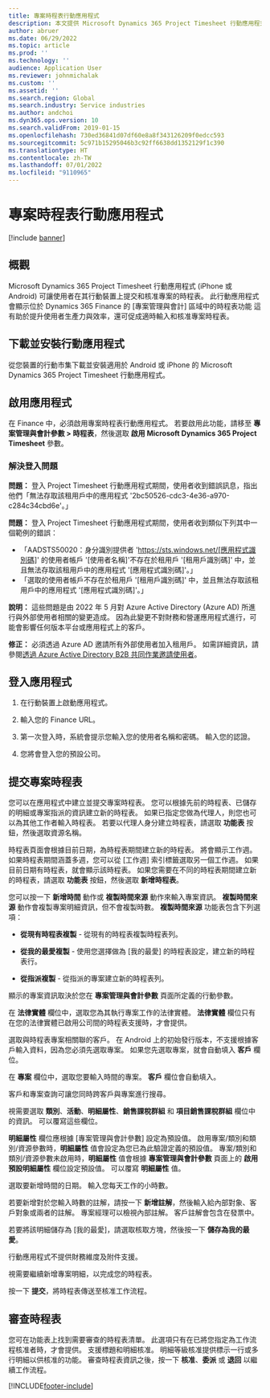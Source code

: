 ```yaml
---
title: 專案時程表行動應用程式
description: 本文提供 Microsoft Dynamics 365 Project Timesheet 行動應用程式的相關資訊。 專案時程表行動應用程式可讓使用者在其行動裝置上提交和核准專案的時程表。
author: abruer
ms.date: 06/29/2022
ms.topic: article
ms.prod: ''
ms.technology: ''
audience: Application User
ms.reviewer: johnmichalak
ms.custom: ''
ms.assetid: ''
ms.search.region: Global
ms.search.industry: Service industries
ms.author: andchoi
ms.dyn365.ops.version: 10
ms.search.validFrom: 2019-01-15
ms.openlocfilehash: 730ed36841d07df60e8a8f343126209f0edcc593
ms.sourcegitcommit: 5c971b15295046b3c92ff6638dd1352129f1c390
ms.translationtype: HT
ms.contentlocale: zh-TW
ms.lasthandoff: 07/01/2022
ms.locfileid: "9110965"
---
```

# <a name="project-timesheet-mobile-application"></a>專案時程表行動應用程式

[!include [banner](../includes/banner.md)]

## <a name="overview"></a>概觀

Microsoft Dynamics 365 Project Timesheet 行動應用程式 (iPhone 或 Android) 可讓使用者在其行動裝置上提交和核准專案的時程表。 此行動應用程式會顯示位於 Dynamics 365 Finance 的 [專案管理與會計] 區域中的時程表功能 這有助於提升使用者生產力與效率，還可促成適時輸入和核准專案時程表。

## <a name="download-and-install-the-mobile-app"></a>下載並安裝行動應用程式

從您裝置的行動市集下載並安裝適用於 Android 或 iPhone 的 Microsoft Dynamics 365 Project Timesheet 行動應用程式。

## <a name="enable-the-app"></a>啟用應用程式 

在 Finance 中，必須啟用專案時程表行動應用程式。 若要啟用此功能，請移至 **專案管理與會計參數 \> 時程表**，然後選取 **啟用 Microsoft Dynamics 365 Project Timesheet** 參數。

### <a name="resolve-sign-in-issues"></a>解決登入問題

**問題：** 登入 Project Timesheet 行動應用程式期間，使用者收到錯誤訊息，指出他們「無法存取該租用戶中的應用程式 '2bc50526-cdc3-4e36-a970-c284c34cbd6e'。」

**問題：** 登入 Project Timesheet 行動應用程式期間，使用者收到類似下列其中一個範例的錯誤：

- 「AADSTS50020：身分識別提供者 'https://sts.windows.net/[應用程式識別碼]' 的使用者帳戶 '[使用者名稱]'不存在於租用戶 '[租用戶識別碼]' 中，並且無法存取該租用戶中的應用程式 '[應用程式識別碼]'。」
- 「選取的使用者帳戶不存在於租用戶 '[租用戶識別碼]' 中，並且無法存取該租用戶中的應用程式 '[應用程式識別碼]'。」

**說明：** 這些問題是由 2022 年 5 月對 Azure Active Directory (Azure AD) 所進行與外部使用者相關的變更造成。 因為此變更不對財務和營運應用程式進行，可能會影響任何版本平台或應用程式上的客戶。

**修正：** 必須透過 Azure AD 邀請所有外部使用者加入租用戶。 如需詳細資訊，請參閱[透過 Azure Active Directory B2B 共同作業邀請使用者](/power-platform/admin/invite-users-azure-active-directory-b2b-collaboration)。

## <a name="sign-in-to-the-app"></a>登入應用程式

1.  在行動裝置上啟動應用程式。

2.  輸入您的 Finance URL。

3.  第一次登入時，系統會提示您輸入您的使用者名稱和密碼。 輸入您的認證。

4. 您將會登入您的預設公司。

## <a name="submit-a-project-timesheet"></a>提交專案時程表

您可以在應用程式中建立並提交專案時程表。 您可以根據先前的時程表、已儲存的明細或專案指派的資訊建立新的時程表。 如果已指定您做為代理人，則您也可以為其他工作者輸入時程表。 若要以代理人身分建立時程表，請選取 **功能表** 按鈕，然後選取資源名稱。

時程表頁面會根據目前日期，為時程表期間建立新的時程表。 將會顯示工作週。 如果時程表期間涵蓋多週，您可以從 [工作週] 索引標籤選取另一個工作週。
如果目前日期有時程表，就會顯示該時程表。 如果您需要在不同的時程表期間建立新的時程表，請選取 **功能表** 按鈕，然後選取 **新增時程表**。

您可以按一下 **新增時間** 動作或 **複製時間來源** 動作來輸入專案資訊。 **複製時間來源** 動作會複製專案明細資訊，但不會複製時數。 **複製時間來源** 功能表包含下列選項：

- **從現有時程表複製** - 從現有的時程表複製時程表列。

- **從我的最愛複製** - 使用您選擇做為 [我的最愛] 的時程表設定，建立新的時程表行。

- **從指派複製** - 從指派的專案建立新的時程表列。

顯示的專案資訊取決於您在 **專案管理與會計參數** 頁面所定義的行動參數。

在 **法律實體** 欄位中，選取您為其執行專案工作的法律實體。 **法律實體** 欄位只有在您的法律實體已啟用公司間的時程表支援時，才會提供。

選取與時程表專案相關聯的客戶。 在 Android 上的初始發行版本，不支援根據客戶輸入資料，因為您必須先選取專案。 如果您先選取專案，就會自動填入 **客戶** 欄位。

在 **專案** 欄位中，選取您要輸入時間的專案。 **客戶** 欄位會自動填入。

客戶和專案查詢可讓您同時跨客戶與專案進行搜尋。

視需要選取 **類別**、**活動**、**明細屬性**、**銷售課稅群組** 和 **項目銷售課稅群組** 欄位中的資訊。 可以覆寫這些欄位。

**明細屬性** 欄位應根據 [專案管理與會計參數] 設定為預設值。 啟用專案/類別和類別/資源參數時，**明細屬性** 值會設定為您已為此驗證定義的預設值。 專案/類別和類別/資源參數未啟用時，**明細屬性** 值會根據 **專案管理與會計參數** 頁面上的 **啟用預設明細屬性** 欄位設定預設值。 可以覆寫 **明細屬性** 值。

選取要新增時間的日期。 輸入您每天工作的小時數。

若要新增對於您輸入時數的註解，請按一下 **新增註解**，然後輸入給內部對象、客戶對象或兩者的註解。
專案經理可以檢視內部註解。 客戶註解會包含在發票中。

若要將該明細儲存為 [我的最愛]，請選取核取方塊，然後按一下 **儲存為我的最愛**。

行動應用程式不提供財務維度及附件支援。

視需要繼續新增專案明細，以完成您的時程表。

按一下 **提交**，將時程表傳送至核准工作流程。

## <a name="review-timesheets"></a>審查時程表

您可在功能表上找到需要審查的時程表清單。 此選項只有在已將您指定為工作流程核准者時，才會提供。 支援標題和明細核准。 明細等級核准提供標示一行或多行明細以供核准的功能。 審查時程表資訊之後，按一下 **核准**、**委派** 或 **退回** 以繼續工作流程。


[!INCLUDE[footer-include](../includes/footer-banner.md)]

